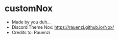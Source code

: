 # customNox
* Made by you duh...
* Discord Theme Nox: https://rauenzi.github.io/Nox/
* Credits to: Rauenzi

